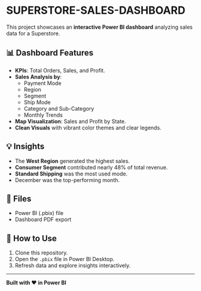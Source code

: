 # SUPERSTORE-SALES-DASHBOARD


This project showcases an **interactive Power BI dashboard** analyzing sales data for a Superstore.  

## 📊 Dashboard Features

- **KPIs**: Total Orders, Sales, and Profit.
- **Sales Analysis by**:
  - Payment Mode
  - Region
  - Segment
  - Ship Mode
  - Category and Sub-Category
  - Monthly Trends
- **Map Visualization**: Sales and Profit by State.
- **Clean Visuals** with vibrant color themes and clear legends.

## 💡 Insights

- The **West Region** generated the highest sales.
- **Consumer Segment** contributed nearly 48% of total revenue.
- **Standard Shipping** was the most used mode.
- December was the top-performing month.

## 📁 Files

- Power BI (.pbix) file
- Dashboard PDF export

## 🚀 How to Use

1. Clone this repository.
2. Open the `.pbix` file in Power BI Desktop.
3. Refresh data and explore insights interactively.

---

**Built with ❤️ in Power BI**
